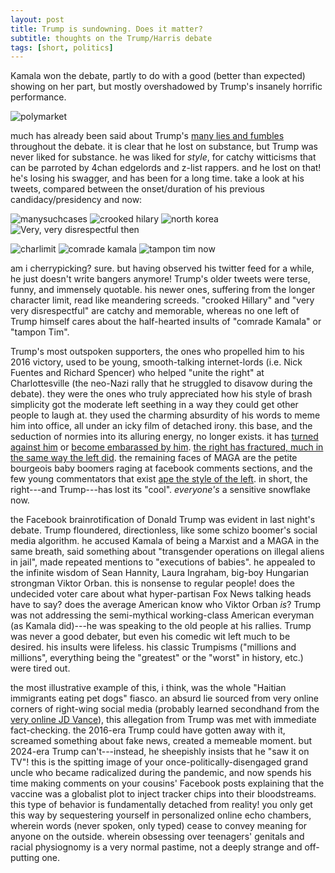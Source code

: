 ```yaml
---
layout: post
title: Trump is sundowning. Does it matter?
subtitle: thoughts on the Trump/Harris debate
tags: [short, politics]
---
```

Kamala won the debate, partly to do with a good (better than expected) showing on her part, but mostly overshadowed by Trump's insanely horrific performance.

![polymarket](https://atxwang.github.io/assets/img/polymarket.png)

much has already been said about Trump's [many lies and fumbles](https://www.npr.org/2024/09/11/g-s1-21932/fact-check-trump-harris-presidential-debate-2024) throughout the debate. it is clear that he lost on substance, but Trump was never liked for substance. he was liked for *style*, for catchy witticisms that can be parroted by 4chan edgelords and z-list rappers. and he lost on that! he's losing his swagger, and has been for a long time. take a look at his tweets, compared between the onset/duration of his previous candidacy/presidency and now:

![manysuchcases](https://atxwang.github.io/assets/img/manysuchcases.png)
![crooked hilary](https://atxwang.github.io/assets/img/crookedh.png)
![north korea](https://atxwang.github.io/assets/img/northkorea.png)
![Very, very disrespectful](https://atxwang.github.io/assets/img/nipplesprotruding.png)
then

![charlimit](https://atxwang.github.io/assets/img/charlimit.png)
![comrade kamala](https://atxwang.github.io/assets/img/comradek.png)
![tampon tim](https://atxwang.github.io/assets/img/tampont.png)
now

am i cherrypicking? sure. but having observed his twitter feed for a while, he just doesn't write bangers anymore! Trump's older tweets were terse, funny, and immensely quotable. his newer ones, suffering from the longer character limit, read like meandering screeds. "crooked Hillary" and "very very disrespectful" are catchy and memorable, whereas no one left of Trump himself cares about the half-hearted insults of "comrade Kamala" or "tampon Tim". 

Trump's most outspoken supporters, the ones who propelled him to his 2016 victory, used to be young, smooth-talking internet-lords (i.e. Nick Fuentes and Richard Spencer) who helped "unite the right" at Charlottesville (the neo-Nazi rally that he struggled to disavow during the debate). they were the ones who truly appreciated how his style of brash simplicity got the moderate left seething in a way they could get other people to laugh at. they used the charming absurdity of his words to meme him into office, all under an icky film of detached irony. this base, and the seduction of normies into its alluring energy, no longer exists. it has [turned against him](https://www.thedailybeast.com/trump-dinner-guest-nick-fuentes-declares-war-on-the-ex-prez) or [become embarassed by him](https://www.newsweek.com/richard-spencer-joe-biden-trump-maga-1527141). [the right has fractured, much in the same way the left did](https://damagemag.com/2024/08/21/how-the-online-right-fell-apart/). the remaining faces of MAGA are the petite bourgeois baby boomers raging at facebook comments sections, and the few young commentators that exist [ape the style of the left](https://www.youtube.com/watch?v=m2QgVhRMyWk). in short, the right---and Trump---has lost its "cool". *everyone's* a sensitive snowflake now.

the Facebook brainrotification of Donald Trump was evident in last night's debate. Trump floundered, directionless, like some schizo boomer's social media algorithm. he accused Kamala of being a Marxist and a MAGA in the same breath, said something about "transgender operations on illegal aliens in jail", made repeated mentions to "executions of babies". he appealed to the infinite wisdom of Sean Hannity, Laura Ingraham, big-boy Hungarian strongman Viktor Orban. this is nonsense to regular people! does the undecided voter care about what hyper-partisan Fox News talking heads have to say? does the average American know who Viktor Orban *is*? Trump was not addressing the semi-mythical working-class American everyman (as Kamala did)---he was speaking to the old people at his rallies.  Trump was never a good debater, but even his comedic wit left much to be desired. his insults were lifeless. his classic Trumpisms ("millions and millions", everything being the "greatest" or the "worst" in history, etc.) were tired out. 

the most illustrative example of this, i think, was the whole "Haitian immigrants eating pet dogs" fiasco. an absurd lie sourced from very online corners of right-wing social media (probably learned secondhand from the [very online JD Vance](https://x.com/DrewPavlou/status/1813346372252504397)), this allegation from Trump was met with immediate fact-checking. the 2016-era Trump could have gotten away with it, screamed something about fake news, created a memeable moment. but 2024-era Trump can't---instead, he sheepishly insists that he "saw it on TV"! this is the spitting image of your once-politically-disengaged grand uncle who became radicalized during the pandemic, and now spends his time making comments on your cousins' Facebook posts explaining that the vaccine was a globalist plot to inject tracker chips into their bloodstreams. this type of behavior is fundamentally detached from reality! you only get this way by sequestering yourself in personalized online echo chambers, wherein words (never spoken, only typed) cease to convey meaning for anyone on the outside. wherein obsessing over teenagers' genitals and racial physiognomy is a very normal pastime, not a deeply strange and off-putting one. 


<!--stackedit_data:
eyJoaXN0b3J5IjpbMTQ1MTg5NDg5NywxNTkxNTk5MTk5LDE1Nz
c4Nzc1MTIsMTY0Njc1MzgzNiwxNDMwOTUxNjIxLC0yMDQxNzY1
OTQyLDMzMzYzNDM3NiwtMTYwODE1ODQ2NywzMzQzNDYyMDYsMT
Q2MTY4NTUwMiwtODExMTY3NjE3LDE3MTkzNTk5MzcsLTQ3MzMz
MTg5NywtMjU4OTcxODA2LC02NDAxMDU5ODUsMjU5NjQ2ODcxLD
E1NjAwMDI2OTcsMTQ2NDY2NDEyMywtODYwMjUzMDM4XX0=
-->